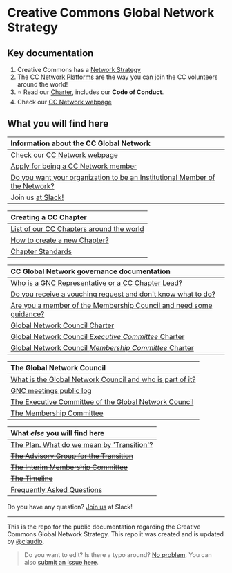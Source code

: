 # Creative Commons Global Network Strategy

## Key documentation

1. Creative Commons has a [Network Strategy](GlobalNetworkStrategy-Final.md)
2. The [CC Network Platforms](https://github.com/creativecommons/network-platforms) are the way you can join the CC volunteers around the world!
3. ⭐ Read our [Charter](https://creativecommons.org/about/global-affiliate-network/charter/), includes our **Code of Conduct**.
4. Check our [CC Network webpage](https://network.creativecommons.org/)

## What you will find here

| Information about the CC Global Network |
|:--|
| Check our [CC Network webpage](https://network.creativecommons.org/) |
| [Apply for being a CC Network member](https://network.creativecommons.org/) |
| [Do you want your organization to be an Institutional Member of the Network?](/docs/Guide_to_becoming_an_institutional_member.md) |
| Join us [at Slack!](https://network.creativecommons.org) |

| Creating a CC Chapter |
|:--|
| [List of our CC Chapters around the world](https://network.creativecommons.org/chapters/) |
| [How to create a new Chapter?](/docs/Guide_for_creating_a_chapter.md) |
| [Chapter Standards](/docs/chapters-standards.md) |

| CC Global Network governance documentation |
|:--|
| [Who is a GNC Representative or a CC Chapter Lead?](/docs/Role_descriptions_GNC_rep_and_Chapter_lead.md) |
| [Do you receive a vouching request and don't know what to do?](/docs/Guide_for_vouching_applicants.md) |
| [Are you a member of the Membership Council and need some guidance?](/docs/Guide_for_approve_new_members.md) |
| [Global Network Council Charter](/charters/Charter_of_the_Global_Network_Council.md) |
| [Global Network Council _Executive Committee_ Charter](/charters/Charter_of_the_GNC_Executive_Committee.md) |
| [Global Network Council _Membership Committee_ Charter](/charters/Charter_of_the_GNC_Membership_Committee.md) |

| The Global Network Council |
|:--|
| [What is the Global Network Council and who is part of it?](/docs/the_global_network_council.md) |
| [GNC meetings public log](https://network.creativecommons.org/GNC_meetings) |
| [The Executive Committee of the Global Network Council](/docs/GNC_ExCom.md) |
| [The Membership Committee](/docs/membership_committee.md) |

| What _else_ you will find here |
|:--|
| [The Plan. What do we mean by 'Transition'?](/docs/the-plan.md) 
| ~~[The Advisory Group for the Transition](/docs/the-advisory-group.md)~~ | 
| ~~[The Interim Membership Committee](/docs/the-interim-membership-council.md)~~ | 
| ~~[The Timeline](/docs/the-timeline.md)~~ | 
| [Frequently Asked Questions](/docs/FAQ.md) | 

Do you have any question? [Join us](https://network.creativecommons.org) at Slack!

---

This is the repo for the public documentation regarding the Creative Commons Global Network Strategy. This repo it was created and is updated by [@claudio](https://github.com/claudioruiz).

> Do you want to edit? Is there a typo around? [No problem](https://help.github.com/articles/editing-files-in-another-user-s-repository/). You can also [submit an issue here](https://github.com/creativecommons/global-network-strategy/issues/new). 